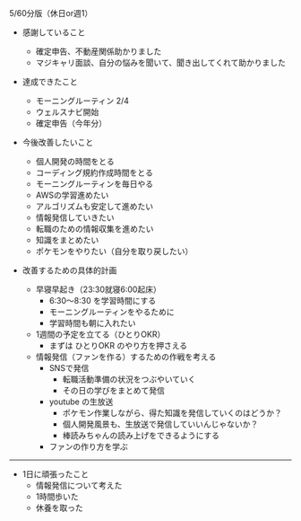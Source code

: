 
5/60分版（休日or週1）

- 感謝していること
	- 確定申告、不動産関係助かりました
	- マジキャリ面談、自分の悩みを聞いて、聞き出してくれて助かりました

- 達成できたこと
	- モーニングルーティン 2/4
	- ウェルスナビ開始
	- 確定申告（今年分）

- 今後改善したいこと
	- 個人開発の時間をとる
	- コーディング規約作成時間をとる
	- モーニングルーティンを毎日やる
	- AWSの学習進めたい
	- アルゴリズムも安定して進めたい
	- 情報発信していきたい
	- 転職のための情報収集を進めたい
	- 知識をまとめたい
	- ポケモンをやりたい（自分を取り戻したい）

- 改善するための具体的計画
	- 早寝早起き（23:30就寝6:00起床）
		- 6:30～8:30 を学習時間にする
		- モーニングルーティンをやるために
		- 学習時間も朝に入れたい
	- 1週間の予定を立てる（ひとりOKR）
		- まずは ひとりOKR のやり方を押さえる
	- 情報発信（ファンを作る）するための作戦を考える
		- SNSで発信
			- 転職活動準備の状況をつぶやいていく
			- その日の学びをまとめて発信
		- youtube の生放送
			- ポケモン作業しながら、得た知識を発信していくのはどうか？
			- 個人開発風景も、生放送で発信していいんじゃないか？
			- 棒読みちゃんの読み上げをできるようにする
		- ファンの作り方を学ぶ


---

- 1日に頑張ったこと
	- 情報発信について考えた
	- 1時間歩いた
	- 休養を取った